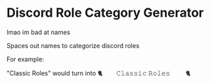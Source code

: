 # Discord Role Category Generator
lmao im bad at names

Spaces out names to categorize discord roles

For example:

"Classic Roles" would turn into
🐈        𝙲𝚕𝚊𝚜𝚜𝚒𝚌 𝚁𝚘𝚕𝚎𝚜         🐈
